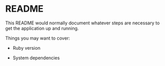 # README

This README would normally document whatever steps are necessary to get the
application up and running.

Things you may want to cover:

* Ruby version

* System dependencies



